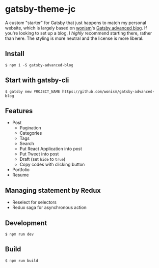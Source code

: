 # gatsby-theme-jc

A custom "starter" for Gatsby that just happens to match my personal website, which is largely based on [wonism](https://github.com/wonism)'s [Gatsby advanced blog](https://github.com/wonism/gatsby-advanced-blog).  If you're looking to set up a blog, I _highly_ recommend starting there, rather than here.  The styling is more neutral and the license is more liberal.

## Install
```
$ npm i -S gatsby-advanced-blog
```

## Start with gatsby-cli
```
$ gatsby new PROJECT_NAME https://github.com/wonism/gatsby-advanced-blog
```

## Features
- Post
  - Pagination
  - Categories
  - Tags
  - Search
  - Put React Application into post
  - Put Tweet into post
  - Draft (set `hide` to `true`)
  - Copy codes with clicking button
- Portfolio
- Resume

## Managing statement by Redux
- Reselect for selectors
- Redux saga for asynchronous action

## Development
```
$ npm run dev
```

## Build
```
$ npm run build
```
